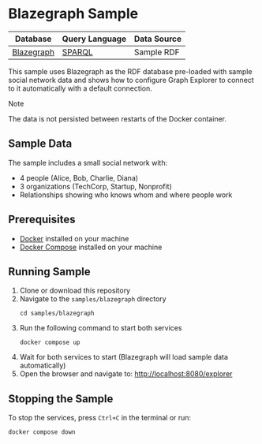 # Blazegraph Sample

| Database     | Query Language | Data Source |
| ------------ | -------------- | ----------- |
| [Blazegraph] | [SPARQL]       | Sample RDF  |

[Blazegraph]: https://blazegraph.com/
[SPARQL]: https://www.w3.org/TR/sparql11-overview/

This sample uses Blazegraph as the RDF database pre-loaded with sample social
network data and shows how to configure Graph Explorer to connect to it
automatically with a default connection.

> [!NOTE]  
> The data is not persisted between restarts of the Docker container.

## Sample Data

The sample includes a small social network with:

- 4 people (Alice, Bob, Charlie, Diana)
- 3 organizations (TechCorp, Startup, Nonprofit)
- Relationships showing who knows whom and where people work

## Prerequisites

- [Docker](https://docs.docker.com/get-docker/) installed on your machine
- [Docker Compose](https://docs.docker.com/compose/install/) installed on your
  machine

## Running Sample

1. Clone or download this repository
2. Navigate to the `samples/blazegraph` directory
   ```
   cd samples/blazegraph
   ```
3. Run the following command to start both services
   ```
   docker compose up
   ```
4. Wait for both services to start (Blazegraph will load sample data
   automatically)
5. Open the browser and navigate to:
   [http://localhost:8080/explorer](http://localhost:8080/explorer)

## Stopping the Sample

To stop the services, press `Ctrl+C` in the terminal or run:

```
docker compose down
```

